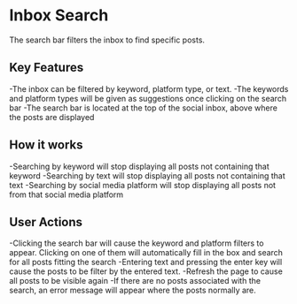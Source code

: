 # Inbox Search

The search bar filters the inbox to find specific posts. 

## Key Features
-The inbox can be filtered by keyword, platform type, or text.
-The keywords and platform types will be given as suggestions once clicking on the search bar
-The search bar is located at the top of the social inbox, above where the posts are displayed


## How it works
-Searching by keyword will stop displaying all posts not containing that keyword
-Searching by text will stop displaying all posts not containing that text
-Searching by social media platform will stop displaying all posts not from that social media platform


## User Actions
-Clicking the search bar will cause the keyword and platform filters to appear. Clicking on one of them will automatically fill in the box and search for all posts fitting the search
-Entering text and pressing the enter key will cause the posts to be filter by the entered text.
-Refresh the page to cause all posts to be visible again
-If there are no posts associated with the search, an error message will appear where the posts normally are.
